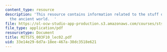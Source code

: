 ```yaml
---
content_type: resource
description: 'This resource contains information related to the stuff of matter in
  the ancient world.  '
file: https://ol-ocw-studio-app-production.s3.amazonaws.com/courses/sts-003-the-rise-of-modern-science-fall-2010/33e14e296d7a18ee467a38dc3518e621_MITSTS_003F10_lec02.pdf
file_type: application/pdf
resourcetype: Document
title: MITSTS_003F10_lec02.pdf
uid: 33e14e29-6d7a-18ee-467a-38dc3518e621
---
```

